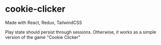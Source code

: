 # cookie-clicker

Made with React, Redux, TailwindCSS

Play state should persist through sessions.
Otherwise, it works as a simple version of the game "Cookie Clicker"

